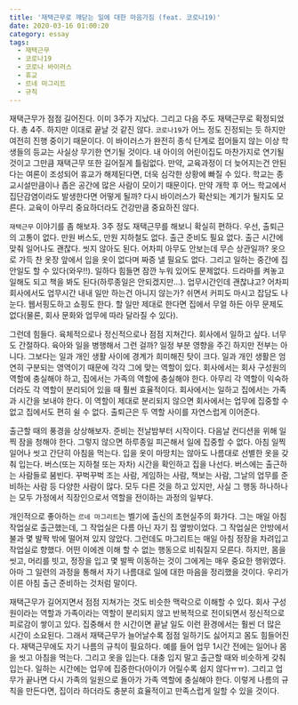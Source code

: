 ```yaml
---
title: '재택근무로 깨닫는 일에 대한 마음가짐 (feat. 코로나19)'
date: 2020-03-16 01:00:20
category: essay
tags:
  - 재택근무
  - 코로나19
  - 코로나 바이러스
  - 휴교
  - 르네 마그리트
  - 규칙
---
```


재택근무가 점점 길어진다. 이미 3주가 지났다. 그리고 다음 주도 재택근무로 확정되었다. 총 4주. 하지만 이대로 끝날 것 같진 않다. `코로나19`가 어느 정도 진정되는 듯 하지만 여전히 진행 중이기 때문이다. 이 바이러스가 완전히 종식 단계로 접어들지 않는 이상 학생들의 등교는 사실상 무기한 연기될 것이다. 내 아이의 어린이집도 마찬가지로 연기될 것이고 그만큼 재택근무 또한 길어질게 틀림없다. 만약, 교육과정이 더 늦어지는건 안된다는 여론이 조성되어 휴교가 해제된다면, 더욱 심각한 상황에 빠질 수 있다. 학교는 종교시설만큼이나 좁은 공간에 많은 사람이 모이기 때문이다. 만약 개학 후 어느 학교에서 집단감염이라도 발생한다면 어떻게 될까? 다시 바이러스가 확산되는 계기가 될지도 모른다. 교육이 아무리 중요하더라도 건강만큼 중요하진 않다. 

`재택근무` 이야기를 좀 해보자. 3주 정도 재택근무를 해보니 확실히 편하다. 우선, 출퇴근의 고통이 없다. 만원 버스도, 만원 지하철도 없다. 출근 준비도 필요 없다. 출근 시간에 맞춰 일어나도 괜찮다. 씻지 않아도 된다. 어차피 아무도 안보는데 무슨 상관일까? 옷으로 가득 찬 옷장 앞에서 입을 옷이 없다며 짜증 낼 필요도 없다. 그리고 일하는 중간에 집안일도 할 수 있다(와우!!). 일하다 힘들면 잠깐 누워 있어도 문제없다. 드라마를 켜놓고 일해도 되고 책을 봐도 된다(하루종일은 안되겠지만...). 업무시간인데 괜찮냐고? 어차피 회사에서도 업무시간 내내 일만 하는건 아니지 않는가? 쉬면서 커피도 마시고 잡담도 나눈다. 웹서핑도하고 쇼핑도 한다. 할 일만 제대로 한다면 집에서 무얼 하든 아무 문제도 없다(물론, 회사 문화와 업무에 따라 달라질 수 있다).

그런데 힘들다. 육체적으로나 정신적으로나 점점 지쳐간다. 회사에서 일하고 싶다. 너무도 간절하다. 육아와 일을 병행해서 그런 걸까? 일정 부분 영향을 주긴 하지만 전부는 아니다. 그보다는 일과 개인 생활 사이에 경계가 희미해진 탓이 크다. 일과 개인 생활은 엄연히 구분되는 영역이기 때문에 각각 그에 맞는 역할이 있다. 회사에서는 회사 구성원의 역할에 충실해야 하고, 집에서는 가족의 역할에 충실해야 한다. 아무리 각 역할이 익숙하더라도 각 역할이 분리되어 있을 때 훨씬 효율적이다. 회사에서는 일하고 집에서는 가족과 시간을 보내야 한다. 이 역할이 제대로 분리되지 않으면 회사에서는 업무에 집중할 수 없고 집에서도 편히 쉴 수 없다. 출퇴근은 두 역할 사이를 자연스럽게 이어준다. 

출근할 때의 풍경을 상상해보자. 준비는 전날밤부터 시작이다. 다음날 컨디션을 위해 일찍 잠을 청해야 한다. 그렇지 않으면 하루종일 피곤해서 일에 집중할 수 없다. 아침 일찍 일어나 씻고 간단히 아침을 먹는다. 입을 옷이 마땅치는 않아도 나름대로 선별한 옷을 갖춰 입는다. 버스(또는 지하철 또는 자차) 시간을 확인하고 집을 나선다. 버스에는 출근하는 사람들로 붐빈다. 꾸벅꾸벅 조는 사람, 게임하는 사람, 책보는 사람, 그날의 업무를 준비하는 사람 등 다양한 사람이 많다. 모두 다른 것을 하고 있지만, 사실 그 행동 하나하나는 모두 가정에서 직장인으로서 역할을 전이하는 과정의 일부다.

개인적으로 좋아하는 `르네 마그리트`는 벨기에 출신의 초현실주의 화가다. 그는 매일 아침 작업실로 출근했는데, 그 작업실은 다름 아닌 자기 집 옆방이었다. 그 작업실은 안방에서 불과 몇 발짝 밖에 떨어져 있지 않았다. 그런데도 마그리트는 매일 아침 정장을 차려입고 작업실로 향했다. 어떤 이에겐 이해 할 수 없는 행동으로 비춰질지 모른다. 하지만, 몸을 씻고, 머리를 빗고, 정장을 입고 몇 발짝 이동하는 것이 그에게는 매우 중요한 행위였다. 아마 그 일련의 과정을 통해서 자기 나름대로 일에 대한 마음을 정리했을 것이다. 우리가 이른 아침 출근 준비하는 것처럼 말이다. 

재택근무가 길어지면서 점점 지쳐가는 것도 비슷한 맥락으로 이해할 수 있다. 회사 구성원이라는 역할과 가족이라는 역할이 분리되지 않고 반복적으로 전이되면서 정신적으로 피로감이 쌓이고 있다. 집중해서 한 시간이면 끝날 일도 이런 환경에서는 훨씬 더 많은 시간이 소요된다. 그래서 재택근무가 늘어날수록 점점 일하기도 싫어지고 몸도 힘들어진다. 재택근무에도 자기 나름의 규칙이 필요하다. 예를 들어 업무 1시간 전에는 일어나 몸을 씻고 아침을 먹는다. 그리고 옷을 입는다. 대충 입지 말고 출근할 때와 비슷하게 갖춰 입는다. 일하는 시간에는 업무에 집중한다(아이가 어릴수록 쉽지 않다ㅠㅠ). 그리고 업무가 끝나면 다시 가족의 일원으로 돌아가 가족 역할에 충실해야 한다. 이렇게 나름의 규칙을 만든다면, 집이라 하더라도 충분히 효율적이고 만족스럽게 일할 수 있을 것이다.
